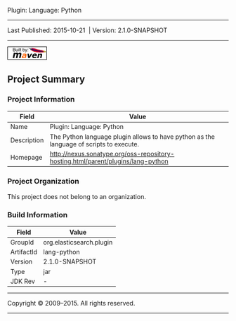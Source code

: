 Plugin: Language: Python

------------------------------------------------------------------------

<span id="publishDate">Last Published: 2015-10-21</span>  | <span id="projectVersion">Version: 2.1.0-SNAPSHOT</span>

------------------------------------------------------------------------

[![Built by Maven](./images/logos/maven-feather.png)](http://maven.apache.org/ "Built by Maven")

Project Summary
---------------

### Project Information

| Field       | Value                                                                                   |
|-------------|-----------------------------------------------------------------------------------------|
| Name        | Plugin: Language: Python                                                                |
| Description | The Python language plugin allows to have python as the language of scripts to execute. |
| Homepage    | <http://nexus.sonatype.org/oss-repository-hosting.html/parent/plugins/lang-python>      |

### Project Organization

This project does not belong to an organization.

### Build Information

| Field      | Value                    |
|------------|--------------------------|
| GroupId    | org.elasticsearch.plugin |
| ArtifactId | lang-python              |
| Version    | 2.1.0-SNAPSHOT           |
| Type       | jar                      |
| JDK Rev    | -                        |

------------------------------------------------------------------------

Copyright © 2009–2015. All rights reserved.

------------------------------------------------------------------------



